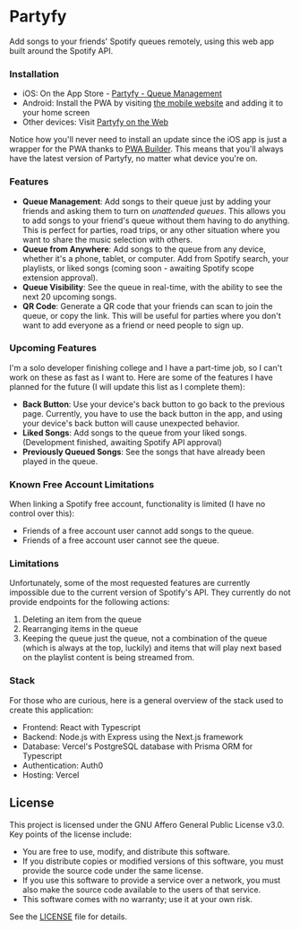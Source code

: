 # Partyfy
Add songs to your friends' Spotify queues remotely, using this web app built around the Spotify API.


### Installation
- iOS: On the App Store - [Partyfy - Queue Management](https://apps.apple.com/us/app/partyfy-queue-management/id6463042237)
- Android: Install the PWA by visiting [the mobile website](https://partyfy.mattvandenberg.com/) and adding it to your home screen
- Other devices: Visit [Partyfy on the Web](https://partyfy.mattvandenberg.com/)

Notice how you'll never need to install an update since the iOS app is just a wrapper for the PWA thanks to [PWA Builder](https://www.pwabuilder.com/). This means that you'll always have the latest version of Partyfy, no matter what device you're on.

### Features
- **Queue Management**: Add songs to their queue just by adding your friends and asking them to turn on *unattended queues*. This allows you to add songs to your friend's queue without them having to do anything. This is perfect for parties, road trips, or any other situation where you want to share the music selection with others.
- **Queue from Anywhere**: Add songs to the queue from any device, whether it's a phone, tablet, or computer. Add from Spotify search, your playlists, or liked songs (coming soon - awaiting Spotify scope extension approval). 
- **Queue Visibility**: See the queue in real-time, with the ability to see the next 20 upcoming songs.
- **QR Code**: Generate a QR code that your friends can scan to join the queue, or copy the link. This will be useful for parties where you don't want to add everyone as a friend or need people to sign up.

### Upcoming Features
I'm a solo developer finishing college and I have a part-time job, so I can't work on these as fast as I want to. Here are some of the features I have planned for the future (I will update this list as I complete them):
- **Back Button**: Use your device's back button to go back to the previous page. Currently, you have to use the back button in the app, and using your device's back button will cause unexpected behavior.
- **Liked Songs**: Add songs to the queue from your liked songs. (Development finished, awaiting Spotify API approval)
- **Previously Queued Songs**: See the songs that have already been played in the queue.

### Known Free Account Limitations
When linking a Spotify free account, functionality is limited (I have no control over this):
- Friends of a free account user cannot add songs to the queue.
- Friends of a free account user cannot see the queue.

### Limitations
Unfortunately, some of the most requested features are currently impossible due to the current version of Spotify's API. They currently do not provide endpoints for the following actions:
1. Deleting an item from the queue
2. Rearranging items in the queue
3. Keeping the queue just the queue, not a combination of the queue (which is always at the top, luckily) and items that will play next based on the playlist content is being streamed from.

### Stack
For those who are curious, here is a general overview of the stack used to create this application:
- Frontend: React with Typescript
- Backend: Node.js with Express using the Next.js framework
- Database: Vercel's PostgreSQL database with Prisma ORM for Typescript
- Authentication: Auth0
- Hosting: Vercel

## License

This project is licensed under the GNU Affero General Public License v3.0. Key points of the license include:

- You are free to use, modify, and distribute this software.
- If you distribute copies or modified versions of this software, you must provide the source code under the same license.
- If you use this software to provide a service over a network, you must also make the source code available to the users of that service.
- This software comes with no warranty; use it at your own risk.

See the [LICENSE](LICENSE) file for details.


